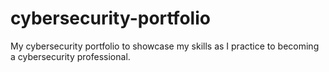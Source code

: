 # cybersecurity-portfolio
My cybersecurity portfolio to showcase my skills as I practice to becoming a cybersecurity professional.
